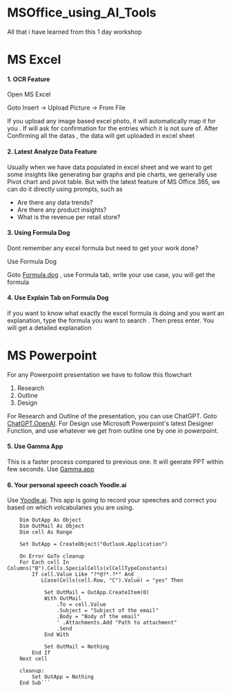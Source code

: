 # MSOffice_using_AI_Tools
All that i have learned from this 1 day workshop 

# MS Excel #

#### 1. OCR Feature 

Open MS Excel

Goto Insert -> Upload Picture -> From File

If you upload any image based excel photo, it will automatically map it for you . If will ask for confirmation for the entries which it is not sure of.
After Confirming all the datas , the data will get uploaded in excel sheet

#### 2. Latest Analyze Data Feature

Usually when we have data populated in excel sheet and we want to get some insights like generating bar graphs and pie charts, we generally use Pivot chart and 
pivot table. But with the latest feature of MS Office 365, we can do it directly using prompts, such as

* Are there any data trends?
* Are there any product insights?
* What is the revenue per retail store?

#### 3. Using Formula Dog

Dont remember any excel formula but need to get your work done?

Use Formula Dog

Goto [Formula.dog](https://formula.dog/ "Formula.dog") , use Formula tab, write your use case, you will get the formula

#### 4. Use Explain Tab on Formula Dog

if you want to know what exactly the excel formula is doing and you want an explanation, type the formula you want to search . 
Then press enter. You will get a detailed explanation

# MS Powerpoint #

For any Powerpoint presentation we have to follow this flowchart

1. Research
2. Outline
3. Design

For Research and Outline of the presentation, you can use ChatGPT. Goto [ChatGPT.OpenAI](https://chat.openai.com/ "ChatGPT").
For Design use Microsoft Powerpoint's latest Designer Function, and use whatever we get from outline one by one in powerpoint.
 
#### 5. Use Gamma App

This is a faster process compared to previous one. It will geerate PPT within few seconds.
Use [Gamma.app](https://gamma.app/ "Gamma-AI")

#### 6. Your personal speech coach Yoodle.ai

Use [Yoodle.ai](https://app.yoodli.ai/ "Yoodle.AI"). This app is going to record your speeches and correct you based on which volcabularies you are using. 

```Sub SendBulkEmails()
    Dim OutApp As Object
    Dim OutMail As Object
    Dim cell As Range

    Set OutApp = CreateObject("Outlook.Application")

    On Error GoTo cleanup
    For Each cell In Columns("B").Cells.SpecialCells(xlCellTypeConstants)
        If cell.Value Like "?*@?*.?*" And _
           LCase(Cells(cell.Row, "C").Value) = "yes" Then

            Set OutMail = OutApp.CreateItem(0)
            With OutMail
                .To = cell.Value
                .Subject = "Subject of the email"
                .Body = "Body of the email"
                ' .Attachments.Add "Path to attachment"
                .Send
            End With

            Set OutMail = Nothing
        End If
    Next cell

    cleanup:
        Set OutApp = Nothing
    End Sub```

